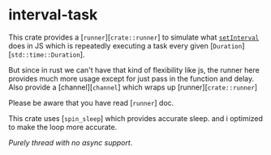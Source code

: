 # interval-task

This crate provides a [`runner`][`crate::runner`] to simulate what [`setInterval`](https://developer.mozilla.org/en-US/docs/Web/API/setInterval) does in JS which is repeatedly executing a task every given [`Duration`][`std::time::Duration`].

But since in rust we can't have that kind of flexibility like js, the runner here provides much more usage except for just pass in the function and delay. Also provide a [channel][`channel`] which wraps up [runner][`crate::runner`]

Please be aware that you have read [`runner`] doc.

This crate uses [`spin_sleep`] which provides accurate sleep. and i optimized to make the loop more accurate.

_Purely thread with no async support_.
